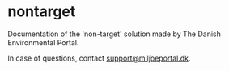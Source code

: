 # nontarget
Documentation of the 'non-target' solution made by The Danish Environmental Portal.

In case of questions, contact support@miljoeportal.dk.
